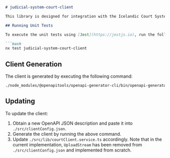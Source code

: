 ```markdown
# judicial-system-court-client

This library is designed for integration with the Icelandic Court System known as Auður.

## Running Unit Tests

To execute the unit tests using [Jest](https://jestjs.io), run the following command:

```bash
nx test judicial-system-court-client
```

## Client Generation

The client is generated by executing the following command:

```bash
./node_modules/@openapitools/openapi-generator-cli/bin/openapi-generator generate -g typescript-fetch --additional-properties=typescriptThreePlus=true -o libs/judicial-system/court-client/gen/fetch -i libs/judicial-system/court-client/src/clientConfig.json
```

## Updating

To update the client:

1. Obtain a new OpenAPI JSON description and paste it into `./src/clientConfig.json`.
2. Generate the client by running the above command.
3. Update `./src/lib/courtClient.service.ts` accordingly. Note that in the current implementation, `UploadStream` has been removed from `./src/clientConfig.json` and implemented from scratch.
```
